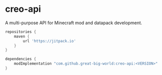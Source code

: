 # creo-api
A multi-purpose API for Minecraft mod and datapack development.

```gradle
repositories {
    maven { 
        url 'https://jitpack.io' 
    }
}

dependencies {
    modImplementation "com.github.great-big-world:creo-api:<VERSION>"
}
```
